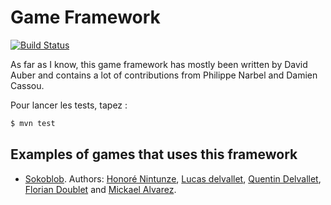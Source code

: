 # Game Framework

[![Build Status](https://travis-ci.org/DamienCassou/lille-game-framework.png?branch=master)](https://travis-ci.org/DamienCassou/lille-game-framework)

As far as I know, this game framework has mostly been written by David
Auber and contains a lot of contributions from Philippe Narbel and
Damien Cassou.

Pour lancer les tests, tapez :

```bash
$ mvn test
```

## Examples of games that uses this framework

- [Sokoblob](https://github.com/LucasDelvallet/Sokoblob.git). Authors: [Honoré Nintunze](https://github.com/nash403), [Lucas delvallet](https://github.com/LucasDelvallet), [Quentin Delvallet](https://github.com/DelvalletQuentin), [Florian Doublet](https://github.com/FlorianDoublet) and [Mickael Alvarez](https://github.com/MickaelAlvarez).
